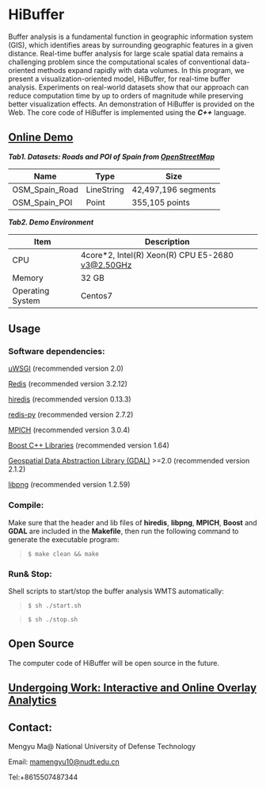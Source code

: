 # HiBuffer
Buffer analysis is a fundamental function in geographic information system (GIS), which identifies areas by
surrounding geographic features in a given distance. Real-time buffer analysis for large scale spatial data remains a challenging problem since the computational scales of conventional data-oriented methods expand rapidly with data volumes. In this program, we present a visualization-oriented model, HiBuffer, for real-time buffer analysis. Experiments on real-world datasets show that our approach can reduce computation time by up to orders of magnitude while preserving better visualization effects. An demonstration of HiBuffer is provided on the Web. The core code of HiBuffer is implemented using the ***C++*** language.



## [Online Demo](http://www.higis.org.cn:8080/hibuffer/) 

***Tab1. Datasets: Roads and POI of Spain from [OpenStreetMap](https://download.geofabrik.de/europe/spain-latest.osm.pbf)***

| Name           | Type       | Size                |
| -------------- | ---------- | ------------------- |
| OSM_Spain_Road | LineString | 42,497,196 segments |
| OSM_Spain_POI  | Point      | 355,105 points      |

***Tab2.  Demo Environment***

| Item             | Description                                      |
| ---------------- | ------------------------------------------------ |
| CPU              | 4core*2, Intel(R) Xeon(R) CPU E5-2680 v3@2.50GHz |
| Memory           | 32 GB                                            |
| Operating System | Centos7                                          |



## Usage

### Software dependencies:

[uWSGI](https://uwsgi-docs.readthedocs.io/en/latest/Install.html) (recommended version 2.0)

[Redis](https://redis.io) (recommended version 3.2.12)

[hiredis](https://github.com/redis/hiredis) (recommended version 0.13.3)

[redis-py](https://redislabs.com/lp/python-redis/) (recommended version 2.7.2)

[MPICH](http://www.mpich.org/) (recommended version 3.0.4)

[Boost C++ Libraries](https://www.boost.org/) (recommended version 1.64)

[Geospatial Data Abstraction Library (GDAL)](http://www.gdal.org/) >=2.0 (recommended version 2.1.2)

[libpng](http://www.libpng.org/pub/png//libpng.html) (recommended version 1.2.59)



### Compile:

Make sure that the header and lib files of **hiredis**, **libpng**, **MPICH**, **Boost** and **GDAL** are included in the **Makefile**, then run the following command to generate the executable program:

> ```shell
> $ make clean && make
> ```



### Run& Stop:

Shell scripts to start/stop the buffer analysis WMTS automatically:

> ```shell
> $ sh ./start.sh
> ```

> ```shell
> $ sh ./stop.sh
> ```



## Open Source

The computer code of HiBuffer will be open source in the future. 

## [Undergoing Work: Interactive and Online Overlay Analytics](http://www.higis.org.cn:8080/hioverlay/)


## Contact:

Mengyu Ma@ National University of Defense Technology

Email: mamengyu10@nudt.edu.cn

Tel:+8615507487344
